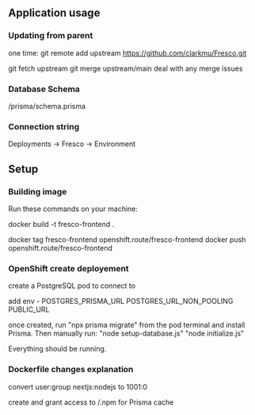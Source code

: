 ## Application usage

### Updating from parent

one time: git remote add upstream https://github.com/clarkmu/Fresco.git

git fetch upstream
git merge upstream/main
deal with any merge issues

### Database Schema

/prisma/schema.prisma

### Connection string

Deployments -> Fresco -> Environment


## Setup

### Building image

Run these commands on your machine:

docker build -t fresco-frontend .

docker tag fresco-frontend openshift.route/fresco-frontend
docker push openshift.route/fresco-frontend

### OpenShift create deployement

create a PostgreSQL pod to connect to

add env -
    POSTGRES_PRISMA_URL
    POSTGRES_URL_NON_POOLING
    PUBLIC_URL

once created, run "npx prisma migrate" from the pod terminal and install Prisma.
Then manually run:
"node setup-database.js"
"node initialize.js"

Everything should be running.

### Dockerfile changes explanation

convert user:group nextjs:nodejs to 1001:0

create and grant access to /.npm for Prisma cache